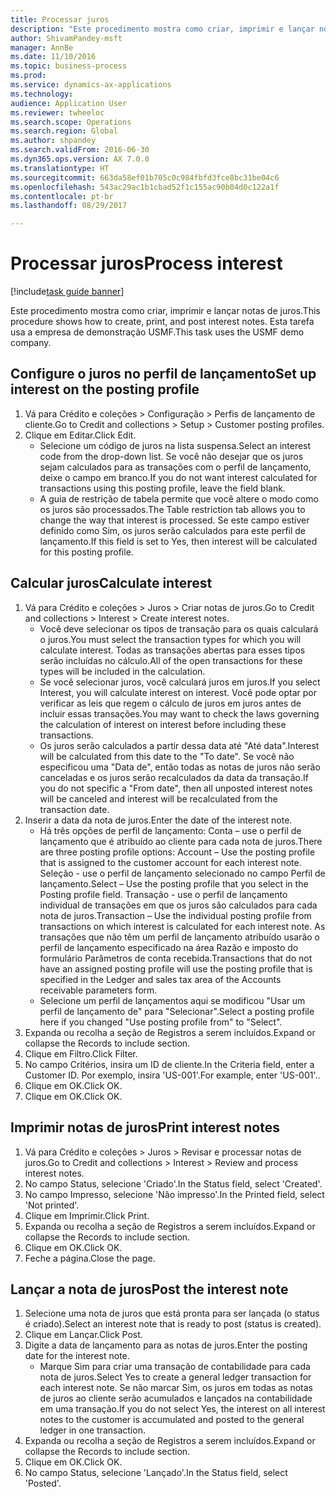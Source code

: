 ```yaml
--- 
title: Processar juros
description: "Este procedimento mostra como criar, imprimir e lançar notas de juros."
author: ShivamPandey-msft
manager: AnnBe
ms.date: 11/10/2016
ms.topic: business-process
ms.prod: 
ms.service: dynamics-ax-applications
ms.technology: 
audience: Application User
ms.reviewer: twheeloc
ms.search.scope: Operations
ms.search.region: Global
ms.author: shpandey
ms.search.validFrom: 2016-06-30
ms.dyn365.ops.version: AX 7.0.0
ms.translationtype: HT
ms.sourcegitcommit: 663da58ef01b705c0c984fbfd3fce8bc31be04c6
ms.openlocfilehash: 543ac29ac1b1cbad52f1c155ac90b04d0c122a1f
ms.contentlocale: pt-br
ms.lasthandoff: 08/29/2017

---
```

# <a name="process-interest"></a><span data-ttu-id="fa030-103">Processar juros</span><span class="sxs-lookup"><span data-stu-id="fa030-103">Process interest</span></span>

[!include[task guide banner](../../includes/task-guide-banner.md)]

<span data-ttu-id="fa030-104">Este procedimento mostra como criar, imprimir e lançar notas de juros.</span><span class="sxs-lookup"><span data-stu-id="fa030-104">This procedure shows how to create, print, and post interest notes.</span></span> <span data-ttu-id="fa030-105">Esta tarefa usa a empresa de demonstração USMF.</span><span class="sxs-lookup"><span data-stu-id="fa030-105">This task uses the USMF demo company.</span></span>


## <a name="set-up-interest-on-the-posting-profile"></a><span data-ttu-id="fa030-106">Configure o juros no perfil de lançamento</span><span class="sxs-lookup"><span data-stu-id="fa030-106">Set up interest on the posting profile</span></span>
1. <span data-ttu-id="fa030-107">Vá para Crédito e coleções > Configuração > Perfis de lançamento de cliente.</span><span class="sxs-lookup"><span data-stu-id="fa030-107">Go to Credit and collections > Setup > Customer posting profiles.</span></span>
2. <span data-ttu-id="fa030-108">Clique em Editar.</span><span class="sxs-lookup"><span data-stu-id="fa030-108">Click Edit.</span></span>
    * <span data-ttu-id="fa030-109">Selecione um código de juros na lista suspensa.</span><span class="sxs-lookup"><span data-stu-id="fa030-109">Select an interest code from the drop-down list.</span></span> <span data-ttu-id="fa030-110">Se você não desejar que os juros sejam calculados para as transações com o perfil de lançamento, deixe o campo em branco.</span><span class="sxs-lookup"><span data-stu-id="fa030-110">If you do not want interest calculated for transactions using this posting profile, leave the field blank.</span></span>  
    * <span data-ttu-id="fa030-111">A guia de restrição de tabela permite que você altere o modo como os juros são processados.</span><span class="sxs-lookup"><span data-stu-id="fa030-111">The Table restriction tab allows you to change the way that interest is processed.</span></span> <span data-ttu-id="fa030-112">Se este campo estiver definido como Sim, os juros serão calculados para este perfil de lançamento.</span><span class="sxs-lookup"><span data-stu-id="fa030-112">If this field is set to Yes, then interest will be calculated for this posting profile.</span></span>  

## <a name="calculate-interest"></a><span data-ttu-id="fa030-113">Calcular juros</span><span class="sxs-lookup"><span data-stu-id="fa030-113">Calculate interest</span></span>
1. <span data-ttu-id="fa030-114">Vá para Crédito e coleções > Juros > Criar notas de juros.</span><span class="sxs-lookup"><span data-stu-id="fa030-114">Go to Credit and collections > Interest > Create interest notes.</span></span>
    * <span data-ttu-id="fa030-115">Você deve selecionar os tipos de transação para os quais calculará o juros.</span><span class="sxs-lookup"><span data-stu-id="fa030-115">You must select the transaction types for which you will calculate interest.</span></span> <span data-ttu-id="fa030-116">Todas as transações abertas para esses tipos serão incluídas no cálculo.</span><span class="sxs-lookup"><span data-stu-id="fa030-116">All of the open transactions for these types will be included in the calculation.</span></span>  
    * <span data-ttu-id="fa030-117">Se você selecionar juros, você calculará juros em juros.</span><span class="sxs-lookup"><span data-stu-id="fa030-117">If you select Interest, you will calculate interest on interest.</span></span> <span data-ttu-id="fa030-118">Você pode optar por verificar as leis que regem o cálculo de juros em juros antes de incluir essas transações.</span><span class="sxs-lookup"><span data-stu-id="fa030-118">You may want to check the laws governing the calculation of interest on interest before including these transactions.</span></span>  
    * <span data-ttu-id="fa030-119">Os juros serão calculados a partir dessa data até "Até data".</span><span class="sxs-lookup"><span data-stu-id="fa030-119">Interest will be calculated from this date to the "To date".</span></span> <span data-ttu-id="fa030-120">Se você não especificou uma "Data de", então todas as notas de juros não serão canceladas e os juros serão recalculados da data da transação.</span><span class="sxs-lookup"><span data-stu-id="fa030-120">If you do not specific a "From date", then all unposted interest notes will be canceled and interest will be recalculated from the transaction date.</span></span>  
2. <span data-ttu-id="fa030-121">Inserir a data da nota de juros.</span><span class="sxs-lookup"><span data-stu-id="fa030-121">Enter the date of the interest note.</span></span>
    * <span data-ttu-id="fa030-122">Há três opções de perfil de lançamento: Conta – use o perfil de lançamento que é atribuído ao cliente para cada nota de juros.</span><span class="sxs-lookup"><span data-stu-id="fa030-122">There are three posting profile options:   Account – Use the posting profile that is assigned to the customer account for each interest note.</span></span>   <span data-ttu-id="fa030-123">Seleção - use o perfil de lançamento selecionado no campo Perfil de lançamento.</span><span class="sxs-lookup"><span data-stu-id="fa030-123">Select – Use the posting profile that you select in the Posting profile field.</span></span>   <span data-ttu-id="fa030-124">Transação - use o perfil de lançamento individual de transações em que os juros são calculados para cada nota de juros.</span><span class="sxs-lookup"><span data-stu-id="fa030-124">Transaction – Use the individual posting profile from transactions on which interest is calculated for each interest note.</span></span> <span data-ttu-id="fa030-125">As transações que não têm um perfil de lançamento atribuído usarão o perfil de lançamento especificado na área Razão e imposto do formulário Parâmetros de conta recebida.</span><span class="sxs-lookup"><span data-stu-id="fa030-125">Transactions that do not have an assigned posting profile will use the posting profile that is specified in the Ledger and sales tax area of the Accounts receivable parameters form.</span></span>  
    * <span data-ttu-id="fa030-126">Selecione um perfil de lançamentos aqui se modificou "Usar um perfil de lançamento de" para "Selecionar".</span><span class="sxs-lookup"><span data-stu-id="fa030-126">Select a posting profile here if you changed "Use posting profile from" to "Select".</span></span>  
3. <span data-ttu-id="fa030-127">Expanda ou recolha a seção de Registros a serem incluídos.</span><span class="sxs-lookup"><span data-stu-id="fa030-127">Expand or collapse the Records to include section.</span></span>
4. <span data-ttu-id="fa030-128">Clique em Filtro.</span><span class="sxs-lookup"><span data-stu-id="fa030-128">Click Filter.</span></span>
5. <span data-ttu-id="fa030-129">No campo Critérios, insira um ID de cliente.</span><span class="sxs-lookup"><span data-stu-id="fa030-129">In the Criteria field, enter a Customer ID.</span></span> <span data-ttu-id="fa030-130">Por exemplo, insira 'US-001'.</span><span class="sxs-lookup"><span data-stu-id="fa030-130">For example, enter 'US-001'..</span></span>
6. <span data-ttu-id="fa030-131">Clique em OK.</span><span class="sxs-lookup"><span data-stu-id="fa030-131">Click OK.</span></span>
7. <span data-ttu-id="fa030-132">Clique em OK.</span><span class="sxs-lookup"><span data-stu-id="fa030-132">Click OK.</span></span>

## <a name="print-interest-notes"></a><span data-ttu-id="fa030-133">Imprimir notas de juros</span><span class="sxs-lookup"><span data-stu-id="fa030-133">Print interest notes</span></span>
1. <span data-ttu-id="fa030-134">Vá para Crédito e coleções > Juros > Revisar e processar notas de juros.</span><span class="sxs-lookup"><span data-stu-id="fa030-134">Go to Credit and collections > Interest > Review and process interest notes.</span></span>
2. <span data-ttu-id="fa030-135">No campo Status, selecione 'Criado'.</span><span class="sxs-lookup"><span data-stu-id="fa030-135">In the Status field, select 'Created'.</span></span>
3. <span data-ttu-id="fa030-136">No campo Impresso, selecione 'Não impresso'.</span><span class="sxs-lookup"><span data-stu-id="fa030-136">In the Printed field, select 'Not printed'.</span></span>
4. <span data-ttu-id="fa030-137">Clique em Imprimir.</span><span class="sxs-lookup"><span data-stu-id="fa030-137">Click Print.</span></span>
5. <span data-ttu-id="fa030-138">Expanda ou recolha a seção de Registros a serem incluídos.</span><span class="sxs-lookup"><span data-stu-id="fa030-138">Expand or collapse the Records to include section.</span></span>
6. <span data-ttu-id="fa030-139">Clique em OK.</span><span class="sxs-lookup"><span data-stu-id="fa030-139">Click OK.</span></span>
7. <span data-ttu-id="fa030-140">Feche a página.</span><span class="sxs-lookup"><span data-stu-id="fa030-140">Close the page.</span></span>

## <a name="post-the-interest-note"></a><span data-ttu-id="fa030-141">Lançar a nota de juros</span><span class="sxs-lookup"><span data-stu-id="fa030-141">Post the interest note</span></span>
1. <span data-ttu-id="fa030-142">Selecione uma nota de juros que está pronta para ser lançada (o status é criado).</span><span class="sxs-lookup"><span data-stu-id="fa030-142">Select an interest note that is ready to post (status is created).</span></span>
2. <span data-ttu-id="fa030-143">Clique em Lançar.</span><span class="sxs-lookup"><span data-stu-id="fa030-143">Click Post.</span></span>
3. <span data-ttu-id="fa030-144">Digite a data de lançamento para as notas de juros.</span><span class="sxs-lookup"><span data-stu-id="fa030-144">Enter the posting date for the interest note.</span></span>
    * <span data-ttu-id="fa030-145">Marque Sim para criar uma transação de contabilidade para cada nota de juros.</span><span class="sxs-lookup"><span data-stu-id="fa030-145">Select Yes to create a general ledger transaction for each interest note.</span></span>     <span data-ttu-id="fa030-146">Se não marcar Sim, os juros em todas as notas de juros ao cliente serão acumulados e lançados na contabilidade em uma transação.</span><span class="sxs-lookup"><span data-stu-id="fa030-146">If you do not select Yes, the interest on all interest notes to the customer is accumulated and posted to the general ledger in one transaction.</span></span>  
4. <span data-ttu-id="fa030-147">Expanda ou recolha a seção de Registros a serem incluídos.</span><span class="sxs-lookup"><span data-stu-id="fa030-147">Expand or collapse the Records to include section.</span></span>
5. <span data-ttu-id="fa030-148">Clique em OK.</span><span class="sxs-lookup"><span data-stu-id="fa030-148">Click OK.</span></span>
6. <span data-ttu-id="fa030-149">No campo Status, selecione 'Lançado'.</span><span class="sxs-lookup"><span data-stu-id="fa030-149">In the Status field, select 'Posted'.</span></span>


